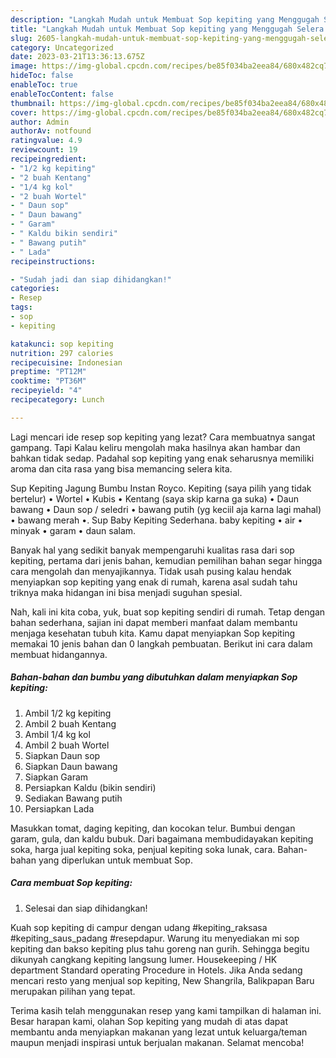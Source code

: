 ```yaml
---
description: "Langkah Mudah untuk Membuat Sop kepiting yang Menggugah Selera "
title: "Langkah Mudah untuk Membuat Sop kepiting yang Menggugah Selera "
slug: 2605-langkah-mudah-untuk-membuat-sop-kepiting-yang-menggugah-selera
category: Uncategorized
date: 2023-03-21T13:36:13.675Z
image: https://img-global.cpcdn.com/recipes/be85f034ba2eea84/680x482cq70/sop-kepiting-foto-resep-utama.jpg
hideToc: false
enableToc: true
enableTocContent: false
thumbnail: https://img-global.cpcdn.com/recipes/be85f034ba2eea84/680x482cq70/sop-kepiting-foto-resep-utama.jpg
cover: https://img-global.cpcdn.com/recipes/be85f034ba2eea84/680x482cq70/sop-kepiting-foto-resep-utama.jpg
author: Admin
authorAv: notfound
ratingvalue: 4.9
reviewcount: 19
recipeingredient:
- "1/2 kg kepiting"
- "2 buah Kentang"
- "1/4 kg kol"
- "2 buah Wortel"
- " Daun sop"
- " Daun bawang"
- " Garam"
- " Kaldu bikin sendiri"
- " Bawang putih"
- " Lada"
recipeinstructions:

- "Sudah jadi dan siap dihidangkan!"
categories:
- Resep
tags:
- sop
- kepiting

katakunci: sop kepiting 
nutrition: 297 calories
recipecuisine: Indonesian
preptime: "PT12M"
cooktime: "PT36M"
recipeyield: "4"
recipecategory: Lunch

---
```



Lagi mencari ide resep sop kepiting yang lezat? Cara membuatnya sangat gampang. Tapi Kalau keliru mengolah maka hasilnya akan hambar dan bahkan tidak sedap. Padahal sop kepiting yang enak seharusnya memiliki aroma dan cita rasa yang bisa memancing selera kita.


Sup Kepiting Jagung Bumbu Instan Royco. Kepiting (saya pilih yang tidak bertelur) • Wortel • Kubis • Kentang (saya skip karna ga suka) • Daun bawang • Daun sop / seledri • bawang putih (yg keciil aja karna lagi mahal) • bawang merah •. Sup Baby Kepiting Sederhana. baby kepiting • air • minyak • garam • daun salam.

Banyak hal yang sedikit banyak mempengaruhi kualitas rasa dari sop kepiting, pertama dari jenis bahan, kemudian pemilihan bahan segar hingga cara mengolah dan menyajikannya. Tidak usah pusing kalau hendak menyiapkan sop kepiting yang enak di rumah, karena asal sudah tahu triknya maka hidangan ini bisa menjadi suguhan spesial.


Nah, kali ini kita coba, yuk, buat sop kepiting sendiri di rumah. Tetap dengan bahan sederhana, sajian ini dapat memberi manfaat dalam membantu menjaga kesehatan tubuh kita. Kamu dapat menyiapkan Sop kepiting memakai 10 jenis bahan dan 0 langkah pembuatan. Berikut ini cara dalam membuat hidangannya.

<!--inarticleads1-->

##### Bahan-bahan dan bumbu yang dibutuhkan dalam menyiapkan Sop kepiting:

1. Ambil 1/2 kg kepiting
1. Ambil 2 buah Kentang
1. Ambil 1/4 kg kol
1. Ambil 2 buah Wortel
1. Siapkan  Daun sop
1. Siapkan  Daun bawang
1. Siapkan  Garam
1. Persiapkan  Kaldu (bikin sendiri)
1. Sediakan  Bawang putih
1. Persiapkan  Lada


Masukkan tomat, daging kepiting, dan kocokan telur. Bumbui dengan garam, gula, dan kaldu bubuk. Dari bagaimana membudidayakan kepiting soka, harga jual kepiting soka, penjual kepiting soka lunak, cara. Bahan-bahan yang diperlukan untuk membuat Sop. 

<!--inarticleads2-->

##### Cara membuat Sop kepiting:


1. Selesai dan siap dihidangkan!

Kuah sop kepiting di campur dengan udang #kepiting_raksasa #kepiting_saus_padang #resepdapur. Warung itu menyediakan mi sop kepiting dan bakso kepiting plus tahu goreng nan gurih. Sehingga begitu dikunyah cangkang kepiting langsung lumer. Housekeeping / HK department Standard operating Procedure in Hotels. Jika Anda sedang mencari resto yang menjual sop kepiting, New Shangrila, Balikpapan Baru merupakan pilihan yang tepat. 

Terima kasih telah menggunakan resep yang kami tampilkan di halaman ini. Besar harapan kami, olahan Sop kepiting yang mudah di atas dapat membantu anda menyiapkan makanan yang lezat untuk keluarga/teman maupun menjadi inspirasi untuk berjualan makanan. Selamat mencoba!
